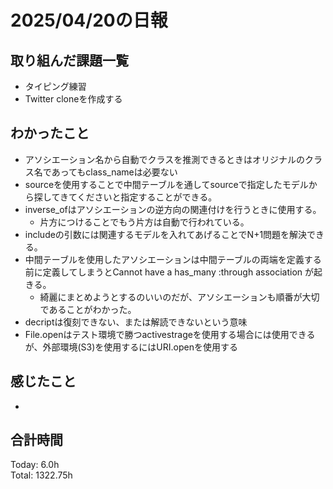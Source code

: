 # 2025/04/20の日報
## 取り組んだ課題一覧
* タイピング練習
*  Twitter cloneを作成する
## わかったこと
* アソシエーション名から自動でクラスを推測できるときはオリジナルのクラス名であってもclass_nameは必要ない
* sourceを使用することで中間テーブルを通してsourceで指定したモデルから探してきてくださいと指定することができる。
* inverse_ofはアソシエーションの逆方向の関連付けを行うときに使用する。
  *  片方につけることでもう片方は自動で行われている。
* includeの引数には関連するモデルを入れてあげることでN+1問題を解決できる。
* 中間テーブルを使用したアソシエーションは中間テーブルの両端を定義する前に定義してしまうとCannot have a has_many :through association が起きる。
  *  綺麗にまとめようとするのいいのだが、アソシエーションも順番が大切であることがわかった。
* decriptは復刻できない、または解読できないという意味
* File.openはテスト環境で勝つactivestrageを使用する場合には使用できるが、外部環境(S3)を使用するにはURI.openを使用する  
## 感じたこと
* 
##  合計時間 
Today: 6.0h<br>
Total: 1322.75h
